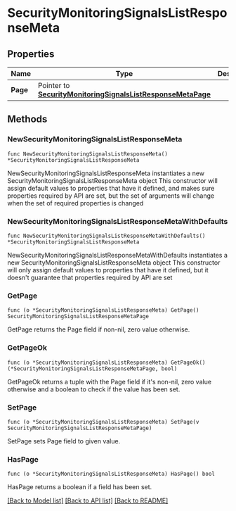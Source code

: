 # SecurityMonitoringSignalsListResponseMeta

## Properties

Name | Type | Description | Notes
------------ | ------------- | ------------- | -------------
**Page** | Pointer to [**SecurityMonitoringSignalsListResponseMetaPage**](SecurityMonitoringSignalsListResponse_meta_page.md) |  | [optional] 

## Methods

### NewSecurityMonitoringSignalsListResponseMeta

`func NewSecurityMonitoringSignalsListResponseMeta() *SecurityMonitoringSignalsListResponseMeta`

NewSecurityMonitoringSignalsListResponseMeta instantiates a new SecurityMonitoringSignalsListResponseMeta object
This constructor will assign default values to properties that have it defined,
and makes sure properties required by API are set, but the set of arguments
will change when the set of required properties is changed

### NewSecurityMonitoringSignalsListResponseMetaWithDefaults

`func NewSecurityMonitoringSignalsListResponseMetaWithDefaults() *SecurityMonitoringSignalsListResponseMeta`

NewSecurityMonitoringSignalsListResponseMetaWithDefaults instantiates a new SecurityMonitoringSignalsListResponseMeta object
This constructor will only assign default values to properties that have it defined,
but it doesn't guarantee that properties required by API are set

### GetPage

`func (o *SecurityMonitoringSignalsListResponseMeta) GetPage() SecurityMonitoringSignalsListResponseMetaPage`

GetPage returns the Page field if non-nil, zero value otherwise.

### GetPageOk

`func (o *SecurityMonitoringSignalsListResponseMeta) GetPageOk() (*SecurityMonitoringSignalsListResponseMetaPage, bool)`

GetPageOk returns a tuple with the Page field if it's non-nil, zero value otherwise
and a boolean to check if the value has been set.

### SetPage

`func (o *SecurityMonitoringSignalsListResponseMeta) SetPage(v SecurityMonitoringSignalsListResponseMetaPage)`

SetPage sets Page field to given value.

### HasPage

`func (o *SecurityMonitoringSignalsListResponseMeta) HasPage() bool`

HasPage returns a boolean if a field has been set.


[[Back to Model list]](../README.md#documentation-for-models) [[Back to API list]](../README.md#documentation-for-api-endpoints) [[Back to README]](../README.md)


